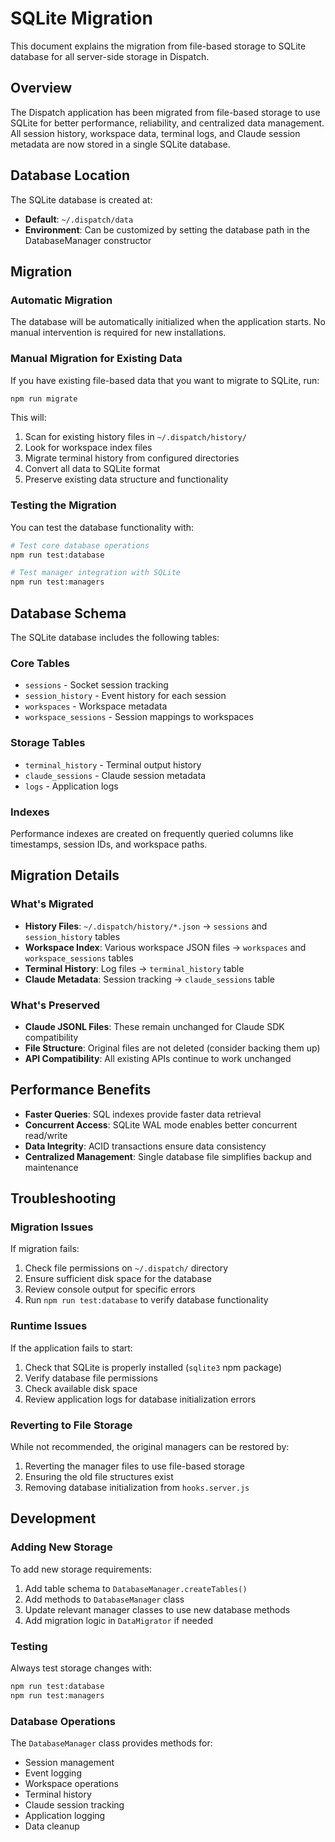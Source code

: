 # SQLite Migration

This document explains the migration from file-based storage to SQLite database for all server-side storage in Dispatch.

## Overview

The Dispatch application has been migrated from file-based storage to use SQLite for better performance, reliability, and centralized data management. All session history, workspace data, terminal logs, and Claude session metadata are now stored in a single SQLite database.

## Database Location

The SQLite database is created at:

- **Default**: `~/.dispatch/data`
- **Environment**: Can be customized by setting the database path in the DatabaseManager constructor

## Migration

### Automatic Migration

The database will be automatically initialized when the application starts. No manual intervention is required for new installations.

### Manual Migration for Existing Data

If you have existing file-based data that you want to migrate to SQLite, run:

```bash
npm run migrate
```

This will:

1. Scan for existing history files in `~/.dispatch/history/`
2. Look for workspace index files
3. Migrate terminal history from configured directories
4. Convert all data to SQLite format
5. Preserve existing data structure and functionality

### Testing the Migration

You can test the database functionality with:

```bash
# Test core database operations
npm run test:database

# Test manager integration with SQLite
npm run test:managers
```

## Database Schema

The SQLite database includes the following tables:

### Core Tables

- `sessions` - Socket session tracking
- `session_history` - Event history for each session
- `workspaces` - Workspace metadata
- `workspace_sessions` - Session mappings to workspaces

### Storage Tables

- `terminal_history` - Terminal output history
- `claude_sessions` - Claude session metadata
- `logs` - Application logs

### Indexes

Performance indexes are created on frequently queried columns like timestamps, session IDs, and workspace paths.

## Migration Details

### What's Migrated

- **History Files**: `~/.dispatch/history/*.json` → `sessions` and `session_history` tables
- **Workspace Index**: Various workspace JSON files → `workspaces` and `workspace_sessions` tables
- **Terminal History**: Log files → `terminal_history` table
- **Claude Metadata**: Session tracking → `claude_sessions` table

### What's Preserved

- **Claude JSONL Files**: These remain unchanged for Claude SDK compatibility
- **File Structure**: Original files are not deleted (consider backing them up)
- **API Compatibility**: All existing APIs continue to work unchanged

## Performance Benefits

- **Faster Queries**: SQL indexes provide faster data retrieval
- **Concurrent Access**: SQLite WAL mode enables better concurrent read/write
- **Data Integrity**: ACID transactions ensure data consistency
- **Centralized Management**: Single database file simplifies backup and maintenance

## Troubleshooting

### Migration Issues

If migration fails:

1. Check file permissions on `~/.dispatch/` directory
2. Ensure sufficient disk space for the database
3. Review console output for specific errors
4. Run `npm run test:database` to verify database functionality

### Runtime Issues

If the application fails to start:

1. Check that SQLite is properly installed (`sqlite3` npm package)
2. Verify database file permissions
3. Check available disk space
4. Review application logs for database initialization errors

### Reverting to File Storage

While not recommended, the original managers can be restored by:

1. Reverting the manager files to use file-based storage
2. Ensuring the old file structures exist
3. Removing database initialization from `hooks.server.js`

## Development

### Adding New Storage

To add new storage requirements:

1. Add table schema to `DatabaseManager.createTables()`
2. Add methods to `DatabaseManager` class
3. Update relevant manager classes to use new database methods
4. Add migration logic in `DataMigrator` if needed

### Testing

Always test storage changes with:

```bash
npm run test:database
npm run test:managers
```

### Database Operations

The `DatabaseManager` class provides methods for:

- Session management
- Event logging
- Workspace operations
- Terminal history
- Claude session tracking
- Application logging
- Data cleanup
